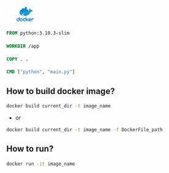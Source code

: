<a href='https://hub.docker.com/' target='_blank'><img height='35' style='border:0px;height:46px;' src='https://raw.githubusercontent.com/ggjiuw/2_homework271123_docker/main/github_assets/DockerLogo.png' border='0' alt='Docker' />

```DockerFile
FROM python:3.10.3-slim

WORKDIR /app

COPY . .

CMD ["python", "main.py"]
```

## How to build docker image?
```sh
docker build current_dir -t image_name
```
- or
```sh
docker build current_dir -t image_name -f DockerFile_path
```

## How to run?
```sh
docker run -it image_name
```
